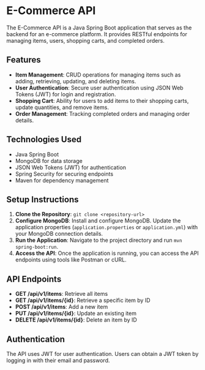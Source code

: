 # E-Commerce API

The E-Commerce API is a Java Spring Boot application that serves as the backend for an e-commerce platform. It provides RESTful endpoints for managing items, users, shopping carts, and completed orders.

## Features

- **Item Management**: CRUD operations for managing items such as adding, retrieving, updating, and deleting items.
- **User Authentication**: Secure user authentication using JSON Web Tokens (JWT) for login and registration.
- **Shopping Cart**: Ability for users to add items to their shopping carts, update quantities, and remove items.
- **Order Management**: Tracking completed orders and managing order details.

## Technologies Used

- Java Spring Boot
- MongoDB for data storage
- JSON Web Tokens (JWT) for authentication
- Spring Security for securing endpoints
- Maven for dependency management

## Setup Instructions

1. **Clone the Repository**: `git clone <repository-url>`
2. **Configure MongoDB**: Install and configure MongoDB. Update the application properties (`application.properties` or `application.yml`) with your MongoDB connection details.
3. **Run the Application**: Navigate to the project directory and run `mvn spring-boot:run`.
4. **Access the API**: Once the application is running, you can access the API endpoints using tools like Postman or cURL.

## API Endpoints

- **GET /api/v1/items**: Retrieve all items
- **GET /api/v1/items/{id}**: Retrieve a specific item by ID
- **POST /api/v1/items**: Add a new item
- **PUT /api/v1/items/{id}**: Update an existing item
- **DELETE /api/v1/items/{id}**: Delete an item by ID


## Authentication

The API uses JWT for user authentication. Users can obtain a JWT token by logging in with their email and password.
